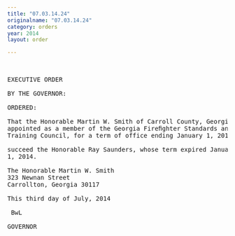 ```yaml
---
title: "07.03.14.24"
originalname: "07.03.14.24"
category: orders
year: 2014
layout: order

---
```

<pre>
 

EXECUTIVE ORDER

BY THE GOVERNOR:

ORDERED:

That the Honorable Martin W. Smith of Carroll County, Georgia, is
appointed as a member of the Georgia Fireﬁghter Standards and
Training Council, for a term of office ending January 1, 2017, to

succeed the Honorable Ray Saunders, whose term expired January
1, 2014.

The Honorable Martin W. Smith
323 Newnan Street
Carrollton, Georgia 30117

This third day of July, 2014

 BwL

GOVERNOR

</pre>

